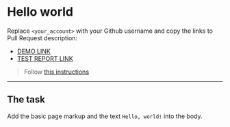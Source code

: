 # Hello world
Replace `<your_account>` with your Github username and copy the links to Pull Request description:
- [DEMO LINK](https://andrii-balitskyi.github.io/layout_hello-world/)
- [TEST REPORT LINK](https://andrii-balitskyi.github.io/layout_hello-world/report/html_report/)

> Follow [this instructions](https://github.com/mate-academy/layout_task-guideline#how-to-solve-the-layout-tasks-on-github)
___

## The task 
Add the basic page markup and the text `Hello, world!` into the body.
